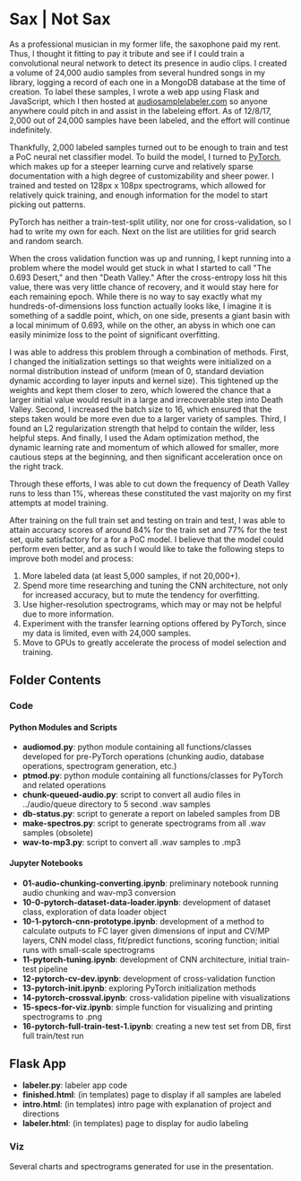 # Sax | Not Sax

As a professional musician in my former life, the saxophone paid my rent. Thus, I thought it fitting to pay it tribute and see if I could train a convolutional neural network to detect its presence in audio clips. I created a volume of 24,000 audio samples from several hundred songs in my library, logging a record of each one in a MongoDB database at the time of creation. To label these samples, I wrote a web app using Flask and JavaScript, which I then hosted at [audiosamplelabeler.com](http://audiosamplelabeler.com) so anyone anywhere could pitch in and assist in the labeleing effort. As of 12/8/17, 2,000 out of 24,000 samples have been labeled, and the effort will continue indefinitely.

Thankfully, 2,000 labeled samples turned out to be enough to train and test a PoC neural net classifier model. To build the model, I turned to [PyTorch](http://pytorch.org), which makes up for a steeper learning curve and relatively sparse documentation with a high degree of customizability and sheer power. I trained and tested on 128px x 108px spectrograms, which allowed for relatively quick training, and enough information for the model to start picking out patterns.

PyTorch has neither a train-test-split utility, nor one for cross-validation, so I had to write my own for each. Next on the list are utilities for grid search and random search.

When the cross validation function was up and running, I kept running into a problem where the model would get stuck in what I started to call "The 0.693 Desert," and then "Death Valley." After the cross-entropy loss hit this value, there was very little chance of recovery, and it would stay here for each remaining epoch. While there is no way to say exactly what my hundreds-of-dimensions loss function actually looks like, I imagine it is something of a saddle point, which, on one side, presents a giant basin with a local minimum of 0.693, while on the other, an abyss in which one can easily minimize loss to the point of significant overfitting. 

I was able to address this problem through a combination of methods. First, I changed the initialization settings so that weights were initialized on a normal distribution instead of uniform (mean of 0, standard deviation dynamic according to layer inputs and kernel size). This tightened up the weights and kept them closer to zero, which lowered the chance that a larger initial value would result in a large and irrecoverable step into Death Valley. Second, I increased the batch size to 16, which ensured that the steps taken would be more even due to a larger variety of samples. Third, I found an L2 regularization strength that helpd to contain the wilder, less helpful steps. And finally, I used the Adam optimization method, the dynamic learning rate and momentum of which allowed for smaller, more cautious steps at the beginning, and then significant acceleration once on the right track.  

Through these efforts, I was able to cut down the frequency of Death Valley runs to less than 1%, whereas these constituted the vast majority on my first attempts at model training.

After training on the full train set and testing on train and test, I was able to attain accuracy scores of around 84% for the train set and 77% for the test set, quite satisfactory for a for a PoC model. I believe that the model could perform even better, and as such I would like to take the following steps to improve both model and process:

1. More labeled data (at least 5,000 samples, if not 20,000+).
2. Spend more time researching and tuning the CNN architecture, not only for increased accuracy, but to mute the tendency for overfitting.
3. Use higher-resolution spectrograms, which may or may not be helpful due to more information.
4. Experiment with the transfer learning options offered by PyTorch, since my data is limited, even with 24,000 samples.
5. Move to GPUs to greatly accelerate the process of model selection and training.

## Folder Contents

### Code

#### Python Modules and Scripts
* **audiomod.py**: python module containing all functions/classes developed for pre-PyTorch operations (chunking audio, database operations, spectrogram generation, etc.)
* **ptmod.py**: python module containing all functions/classes for PyTorch and related operations
* **chunk-queued-audio.py**: script to convert all audio files in ../audio/queue directory to 5 second .wav samples
* **db-status.py**: script to generate a report on labeled samples from DB
* **make-spectros.py**: script to generate spectrograms from all .wav samples (obsolete)
* **wav-to-mp3.py**: script to convert all .wav samples to .mp3

#### Jupyter Notebooks
* **01-audio-chunking-converting.ipynb**: preliminary notebook running audio chunking and wav-mp3 conversion
* **10-0-pytorch-dataset-data-loader.ipynb**: development of dataset class, exploration of data loader object
* **10-1-pytorch-cnn-prototype.ipynb**: development of a method to calculate outputs to FC layer given dimensions of input and CV/MP layers, CNN model class, fit/predict functions, scoring function; initial runs with small-scale spectrograms 
* **11-pytorch-tuning.ipynb**: development of CNN architecture, initial train-test pipeline
* **12-pytorch-cv-dev.ipynb**: development of cross-validation function
* **13-pytorch-init.ipynb**: exploring PyTorch initialization methods
* **14-pytorch-crossval.ipynb**: cross-validation pipeline with visualizations
* **15-specs-for-viz.ipynb**: simple function for visualizing and printing spectrograms to .png
* **16-pytorch-full-train-test-1.ipynb**: creating a new test set from DB, first full train/test run

## Flask App

* **labeler.py**: labeler app code
* **finished.html**: (in templates) page to display if all samples are labeled
* **intro.html**: (in templates) intro page with explanation of project and directions
* **labeler.html**: (in templates) page to display for audio labeling

### Viz

Several charts and spectrograms generated for use in the presentation.
